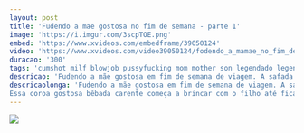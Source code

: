 ```yaml
---
layout: post
title: 'Fudendo a mae gostosa no fim de semana - parte 1'
image: 'https://i.imgur.com/3scpTOE.png'
embed: 'https://www.xvideos.com/embedframe/39050124'
video: 'https://www.xvideos.com/video39050124/fodendo_a_mamae_no_fim_de_semana_-_parte_1_completo_no_blog_'
duracao: '300'
tags: 'cumshot milf blowjob pussyfucking mom mother son legendado legendacomporno'
descricao: 'Fudendo a mãe gostosa em fim de semana de viagem. A safada foi em um bar, quase deu para um bêbado, volta bêbada e dá para o filho.'
descricaolonga: 'Fudendo a mãe gostosa em fim de semana de viagem. A safada foi em um bar, quase deu para um bêbado, volta muito bêbada e dá a buceta gostosa para o filho.<br/>
Essa coroa gostosa bêbada carente começa a brincar com o filho até ficar fudendo a mãe gostosa sem dó e gozando em sua bunda maravilhosa.'
---
```

<a href="{{ page.url | prepend: site.baseurl | prepend: site.url }}"><img src="{{ page.image }}" /></a>
